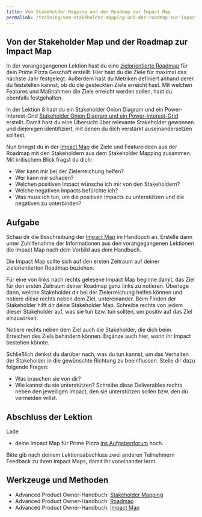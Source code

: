 ```yaml
---
title: Vom Stakeholder Mapping und der Roadmap zur Impact Map
permalink: /training/vom-stakeholder-mapping-und-der-roadmap-zur-impact-map/
---
```


## Von der Stakeholder Map und der Roadmap zur Impact Map

In der vorangegangenen Lektion hast du eine [zielorientierte Roadmap](https://manual.advancedproductowner.com/roadmap/) für dein Prime Pizza Geschäft erstellt. 
Hier hast du die Ziele für maximal das nächste Jahr festgelegt. 
Außerdem hast du Metriken definiert anhand derer du feststellen kannst, ob du die gesteckten Ziele erreicht hast. 
Mit welchen Features und Maßnahmen die Ziele erreicht werden sollen, hast du ebenfalls festgehalten.

In der Lektion 8 hast du ein Stakeholder Onion Diagram und ein Power-Interest-Grid [Stakeholder Onion Diagram und ein Power-Interest-Grid](https://manual.advancedproductowner.com/stakeholder-mapping/) erstellt. 
Damit hast du eine Übersicht über relevante Stakeholder gewonnen und diejenigen identifiziert, mit denen du dich verstärkt auseinandersetzen solltest.

Nun bringst du in der [Impact Map](https://manual.advancedproductowner.com/impact-map/) die Ziele und Featureideen aus der Roadmap mit den Stakeholdern aus dem Stakeholder Mapping zusammen.
Mit kritischem Blick fragst du dich:  
* Wer kann mir bei der Zielerreichung helfen? 
* Wer kann mir schaden?
* Welchen positiven Impact wünsche ich mir von den Stakeholdern?
* Welche negativen Impacts befürchte ich?
* Was muss ich tun, um die positiven Impacts zu unterstützen und die negativen zu unterbinden?

## Aufgabe

Schau dir die Beschreibung der [Impact Map](https://manual.advancedproductowner.com/impact-map/) im Handbuch an. 
Erstelle dann unter Zuhilfenahme der Informationen aus den vorangegangenen Lektionen die Impact Map nach dem Vorbild aus dem Handbuch. 

Die Impact Map sollte sich auf den ersten Zeitraum auf deiner zielorientierten Roadmap beziehen.

Für eine von links nach rechts gelesene Impact Map beginne damit, das Ziel für den ersten Zeitraum deiner Roadmap ganz links zu notieren. 
Überlege dann, welche Stakeholder dir bei der Zielerreichung helfen können und notiere diese rechts neben dem Ziel, untereinander.
Beim Finden der Stakeholder hilft dir deine Stakeholder Map. 
Schreibe rechts von jedem dieser Stakeholder auf, was sie tun bzw. tun sollten, um positiv auf das Ziel einzuwirken.

Notiere rechts neben dem Ziel auch die Stakeholder, die dich beim Erreichen des Ziels behindern können. 
Ergänze auch hier, worin ihr Impact bestehen könnte.

Schließlich denkst du darüber nach, was du tun kannst, um das Verhalten der Stakeholder in die gewünschte Richtung zu beeinflussen. Stelle dir dazu folgende Fragen:
* Was brauchen sie von dir? 
* Wie kannst du sie unterstützen? 
Schreibe diese Deliverables rechts neben den jeweiligen Impact, den sie unterstützen sollen bzw. den du vermeiden willst.


## Abschluss der Lektion

Lade

* deine Impact Map für Prime Pizza [ins Aufgabenforum](https://www.oncampus.de/course/weiterbildung/moocs/apomooc/section-16/49999-aufgabenforum-von-der-stakeholder-map-und-der-roadmap-zur-impact-map) hoch.

Bitte gib nach deinem Lektionsabschluss zwei anderen Teilnehmern Feedback zu ihren Impact Maps, damit ihr voneinander lernt. 

##  Werkzeuge und Methoden

* Advanced Product Owner-Handbuch: [Stakeholder Mapping][1]
* Advanced Product Owner-Handbuch: [Roadmap][2]
* Advanced Product Owner-Handbuch: [Impact Map][3]

[1]:	https://manual.advancedproductowner.com/stakeholder-mapping/
[2]:	https://manual.advancedproductowner.com/roadmap/
[3]:	https://manual.advancedproductowner.com/impact-map/
